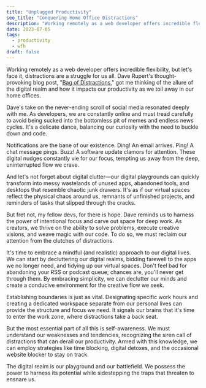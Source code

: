 ```yaml
---
title: "Unplugged Productivity"
seo_title: "Conquering Home Office Distractions"
description: "Working remotely as a web developer offers incredible flexibility, but let's face it, distractions are a struggle for us all. Dave Rupert's thought-provoking piece, Bag of Distractions, got me pondering the allure of the digital realm and how it impacts our productivity as we toil away in our home offices."
date: 2023-07-05
tags:
  - productivity
  - wfh
draft: false
---
```



Working remotely as a web developer offers incredible flexibility, but let's face it, distractions are a struggle for us all. Dave Rupert's thought-provoking blog post, "[Bag of Distractions](https://daverupert.com/2023/02/bag-of-distractions/)," got me thinking of the allure of the digital realm and how it impacts our productivity as we toil away in our home offices.

Dave's take on the never-ending scroll of social media resonated deeply with me. As developers, we are constantly online and must tread carefully to avoid being sucked into the bottomless pit of memes and endless news cycles. It's a delicate dance, balancing our curiosity with the need to buckle down and code.

Notifications are the bane of our existence. Ding! An email arrives. Ping! A chat message pings. Buzz! A software update clamors for attention. These digital nudges constantly vie for our focus, tempting us away from the deep, uninterrupted flow we crave.

And let's not forget about digital clutter—our digital playgrounds can quickly transform into messy wastelands of unused apps, abandoned tools, and desktops that resemble chaotic junk drawers. It's as if our virtual spaces reflect the physical chaos around us, remnants of unfinished projects, and reminders of tasks that slipped through the cracks.

But fret not, my fellow devs, for there is hope. Dave reminds us to harness the power of intentional focus and carve out space for deep work. As creators, we thrive on the ability to solve problems, execute creative visions, and weave magic with our code. To do so, we must reclaim our attention from the clutches of distractions.

It's time to embrace a mindful (and realistic) approach to our digital lives. We can start by decluttering our digital realms, bidding farewell to the apps we no longer need, and tidying up our virtual spaces. Don't feel bad for abandoning your RSS or podcast queue; chances are, you'll never get through them. By embracing simplicity, we can declutter our minds and create a conducive environment for the creative flow we seek.

Establishing boundaries is just as vital. Designating specific work hours and creating a dedicated workspace separate from our personal lives can provide the structure and focus we need. It signals our brains that it's time to enter the work zone, where distractions take a back seat.

But the most essential part of all this is self-awareness. We must understand our weaknesses and tendencies, recognizing the siren call of distractions that can derail our productivity. Armed with this knowledge, we can employ strategies like time blocking, digital detoxes, and the occasional website blocker to stay on track.

The digital realm is our playground and our battlefield. We possess the power to harness its potential while sidestepping the traps that threaten to ensnare us.